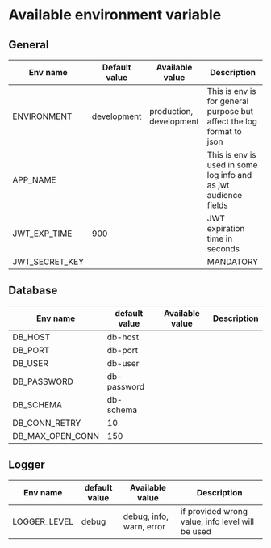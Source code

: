 # Available environment variable

## General

| Env name       | Default value | Available value         | Description                                                          |
|----------------|---------------|-------------------------|----------------------------------------------------------------------|
| ENVIRONMENT    | development   | production, development | This is env is for general purpose but affect the log format to json |
| APP_NAME       |               |                         | This is env is used in some log info and as jwt audience fields      |
| JWT_EXP_TIME   | 900           |                         | JWT expiration time in seconds                                       |
| JWT_SECRET_KEY |               |                         | MANDATORY                                                            |

## Database

| Env name         | default value | Available value | Description |
|------------------|---------------|-----------------|-------------|
| DB_HOST          | db-host       |                 |             |
| DB_PORT          | db-port       |                 |             |
| DB_USER          | db-user       |                 |             |
| DB_PASSWORD      | db-password   |                 |             |
| DB_SCHEMA        | db-schema     |                 |             |
| DB_CONN_RETRY    | 10            |                 |             |
| DB_MAX_OPEN_CONN | 150           |                 |             |

## Logger

| Env name     | default value | Available value          | Description                                      |
|--------------|---------------|--------------------------|--------------------------------------------------|
| LOGGER_LEVEL | debug         | debug, info, warn, error | if provided wrong value, info level will be used |
